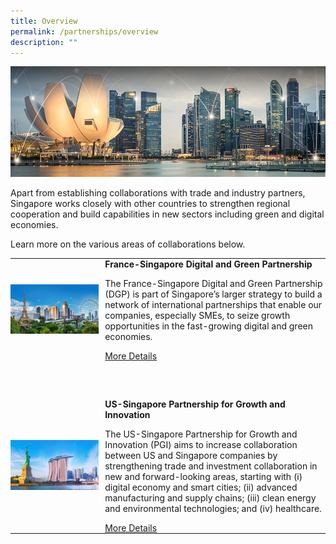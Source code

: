 ```yaml
---
title: Overview
permalink: /partnerships/overview
description: ""
---
```

![Banner](/images/Partnerships/Overview/Partnerships%20_OverviewBanner.jpg)

Apart from establishing collaborations with trade and industry partners, Singapore works closely with other countries to strengthen regional cooperation and build capabilities in new sectors including green and digital economies.

Learn more on the various areas of collaborations below.

<table style="width:100%">
	<tr>
		<td style="width:30%; padding: 0 10px 30px 0">
			<img src="/images/Partnerships/Overview/Partnerships%20_OverviewDGP.jpg" style="width:200px;height=100px" alt="DGP">
		</td>
		<td style="padding: 0 0 30px 0">
			<b>France-Singapore Digital and Green Partnership</b>
			<p>The France-Singapore Digital and Green Partnership (DGP) is part of Singapore’s larger strategy to build a network of international partnerships that enable our companies, especially SMEs, to seize growth opportunities in the fast-growing digital and green economies.</p>
			<a href="/partnerships/dgp">More Details</a>
		</td>
	</tr>
	<tr>
		<td style="width:30%; padding: 30px 10px 0 0">
			<img src="/images/Partnerships/Overview/Partnerships%20_OverviewPGI.jpg" style="width:200px;height=100px" alt="PGI">
		</td>
		<td style="padding: 30px 0 0 0">
			<b>US-Singapore Partnership for Growth and Innovation</b>
			<p>The US-Singapore Partnership for Growth and Innovation (PGI) aims to increase collaboration between US and Singapore companies by strengthening trade and investment collaboration in new and forward-looking areas, starting with (i) digital economy and smart cities; (ii) advanced manufacturing and supply chains; (iii) clean energy and environmental technologies; and (iv) healthcare.</p>
			<a href="/partnerships/pgi">More Details</a>
		</td>
	</tr>
</table>